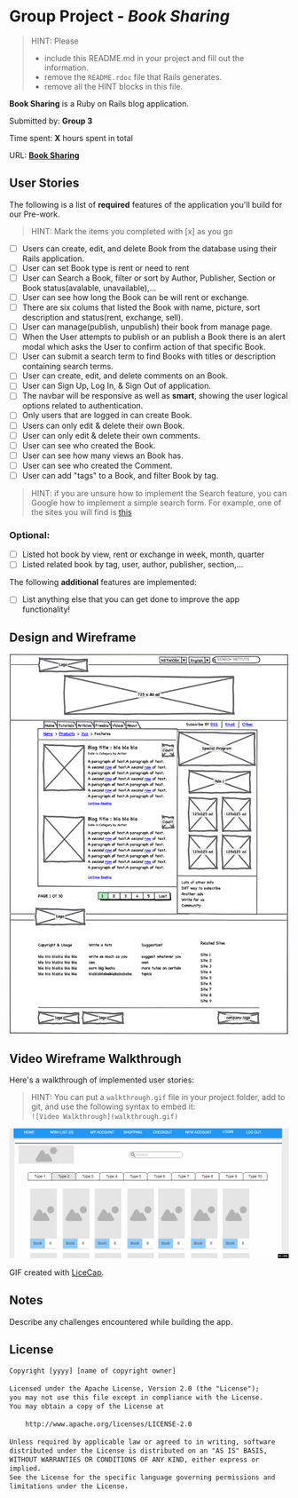 # Group Project - *Book Sharing*

> HINT: Please
> - include this README.md in your project and fill out the information. 
> - remove the `README.rdoc` file that Rails generates. 
> - remove all the HINT blocks in this file.

**Book Sharing** is a Ruby on Rails blog application.

Submitted by: **Group 3**

Time spent: **X** hours spent in total

URL: **[Book Sharing](http://bookshare2017.herokuapp.com)**

## User Stories

The following is a list of **required** features of the application you'll build for our Pre-work.

> HINT: Mark the items you completed with [x] as you go

* [ ] Users can create, edit, and delete Book from the database using their Rails application.
* [ ] User can set Book type is rent or need to rent
* [ ] User can Search a Book, filter or sort by Author, Publisher, Section or Book status(avalable, unavailable),...
* [ ] User can see how long the Book can be will rent or exchange.
* [ ] There are six colums that listed the Book with name, picture, sort description and status(rent, exchange, sell).
* [ ] User can manage(publish, unpublish) their book from manage page.
* [ ] When the User attempts to publish or an publish a Book there is an alert modal which asks the User to confirm action of that specific Book.
* [ ] User can submit a search term to find Books with titles or description containing search terms.
* [ ] User can create, edit, and delete comments on an Book.
* [ ] User can Sign Up, Log In, & Sign Out of application.      
* [ ] The navbar will be responsive as well as **smart**, showing the user logical options related to authentication.
* [ ] Only users that are logged in can create Book.
* [ ] Users can only edit & delete their own Book.
* [ ] User can only edit & delete their own comments.
* [ ] User can see who created the Book.
* [ ] User can see how many views an Book has.
* [ ] User can see who created the Comment.
* [ ] User can add "tags" to a Book, and filter Book by tag.

> HINT: if you are unsure how to implement the Search feature, you can Google how to implement a simple search form. For example, one of the sites you will find is [this](http://www.jorgecoca.com/buils-search-form-ruby-rails/)

### Optional:
* [ ] Listed hot book by view, rent or exchange in week, month, quarter
* [ ] Listed related book by tag, user, author, publisher, section,...

The following **additional** features are implemented:

- [ ] List anything else that you can get done to improve the app functionality!

## Design and Wireframe
![Design and Wireframe](https://github.com/RubyGroup3/BookSharing/blob/master/wireframe/mockup.png)

## Video Wireframe Walkthrough 

Here's a walkthrough of implemented user stories:

> HINT: You can put a `walkthrough.gif` file in your project folder, add to git, and use the following syntax to embed it:  
> `![Video Walkthrough](walkthrough.gif)` 
> 

![Video Walkthrough](https://github.com/RubyGroup3/BookSharing/blob/master/demo/walkthrough.gif)

GIF created with [LiceCap](http://www.cockos.com/licecap/).

## Notes

Describe any challenges encountered while building the app.

## License

    Copyright [yyyy] [name of copyright owner]

    Licensed under the Apache License, Version 2.0 (the "License");
    you may not use this file except in compliance with the License.
    You may obtain a copy of the License at

        http://www.apache.org/licenses/LICENSE-2.0

    Unless required by applicable law or agreed to in writing, software
    distributed under the License is distributed on an "AS IS" BASIS,
    WITHOUT WARRANTIES OR CONDITIONS OF ANY KIND, either express or implied.
    See the License for the specific language governing permissions and
    limitations under the License.